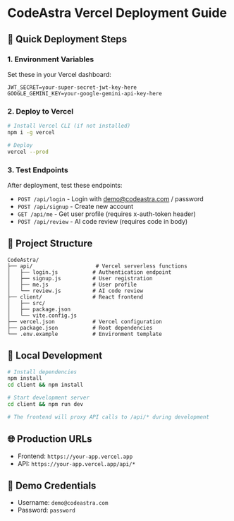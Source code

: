 # CodeAstra Vercel Deployment Guide

## 🚀 Quick Deployment Steps

### 1. Environment Variables
Set these in your Vercel dashboard:
```
JWT_SECRET=your-super-secret-jwt-key-here
GOOGLE_GEMINI_KEY=your-google-gemini-api-key-here
```

### 2. Deploy to Vercel
```bash
# Install Vercel CLI (if not installed)
npm i -g vercel

# Deploy
vercel --prod
```

### 3. Test Endpoints
After deployment, test these endpoints:
- `POST /api/login` - Login with demo@codeastra.com / password
- `POST /api/signup` - Create new account
- `GET /api/me` - Get user profile (requires x-auth-token header)
- `POST /api/review` - AI code review (requires code in body)

## 📁 Project Structure
```
CodeAstra/
├── api/                    # Vercel serverless functions
│   ├── login.js           # Authentication endpoint
│   ├── signup.js          # User registration
│   ├── me.js              # User profile
│   └── review.js          # AI code review
├── client/                # React frontend
│   ├── src/
│   ├── package.json
│   └── vite.config.js
├── vercel.json            # Vercel configuration
├── package.json           # Root dependencies
└── .env.example           # Environment template
```

## 🔧 Local Development
```bash
# Install dependencies
npm install
cd client && npm install

# Start development server
cd client && npm run dev

# The frontend will proxy API calls to /api/* during development
```

## 🌐 Production URLs
- Frontend: `https://your-app.vercel.app`
- API: `https://your-app.vercel.app/api/*`

## 📝 Demo Credentials
- Username: `demo@codeastra.com`
- Password: `password`